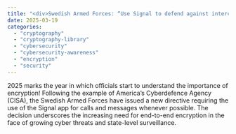 ```yaml
---
title: "<div>Swedish Armed Forces: “Use Signal to defend against interception of calls & messages”</div>"
date: 2025-03-19
categories: 
  - "cryptography"
  - "cryptography-library"
  - "cybersecurity"
  - "cybersecurity-awareness"
  - "encryption"
  - "security"
---
```


2025 marks the year in which officials start to understand the importance of encryption! Following the example of America’s Cyberdefence Agency (CISA), the Swedish Armed Forces have issued a new directive requiring the use of the Signal app for calls and messages whenever possible. The decision underscores the increasing need for end-to-end encryption in the face of growing cyber threats and state-level surveillance.
